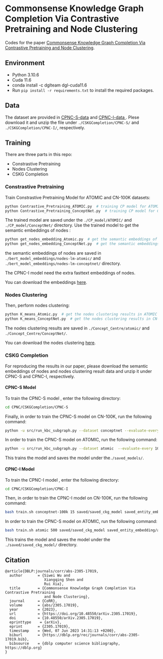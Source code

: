 # Commonsense Knowledge Graph Completion Via Contrastive Pretraining and Node Clustering


Codes for the paper [Commonsense Knowledge Graph Completion Via Contrastive Pretraining and Node Clustering](https://arxiv.org/pdf/2305.17019.pdf). 

## Environment

- Python 3.10.6
- Cuda 11.6
- conda install -c dglteam dgl-cuda11.6 
- Run `pip install -r requirements.txt` to install the required packages.

## Data

The dataset are provided in [CPNC-S-data](https://pan.baidu.com/s/1bHQT9fHtvlgUHf-4NhEmcA?pwd=jgym  ) and [CPNC-I-data ](https://pan.baidu.com/s/1K7pFff0zrxMzpDhmBSHR8Q?pwd=rxpv ). Plese download it and unzip the file under `./CSKGCompletion/CPNC-S/`  and `./CSKGCompletion/CPNC-I/`, respectively.

## Training 

There are three parts in this repo:

- Constrastive Pretraining
- Nodes Clustering
- CSKG Completion

### Constrastive Pretraining

Train Constrastive Pretraining Model for ATOMIC and CN-100K datasets:

```bash
python Contrastive_Pretraining_ATOMIC.py  # training CP model for ATOMIC  datasets
python Contrastive_Pretraining_ConceptNet.py  # training CP model for CN-100K datasets
```

The trained model are saved under the `./CP_model/ATOMIC/`  and `./CP_model/ConceptNet/` directory. Use the trained model to get the semantic embeddings of nodes :

```bash
python get_nodes_embedding_Atomic.py  # get the semantic embeddings of nodes in ATOMIC 
python get_nodes_embedding_ConceptNet.py  # get the semantic embeddings of nodes in CN-100K
```

the semantic embeddings of nodes are saved in `./bert_model_embeddings/nodes-lm-atomic/`  and `./bert_model_embeddings/nodes-lm-conceptnet/` directory.

The CPNC-I model need the extra fasttext embeddings of nodes.

You can download the embeddings [here]( https://pan.baidu.com/s/1tb_VDern8FO2NI8FwNaNpg?pwd=c8c5).

###  Nodes Clustering

Then, perform nodes clustering:

```bash
python K_means_Atomic.py  # get the nodes clustering results in ATOMIC
python K_means_ConceptNet.py  # get the nodes clustering results in CN-100K
```

The nodes clustering results are saved in `./Concept_Centre/atomic/`  and `./Concept_Centre/ConceptNet/`.

You can download the nodes clustering [here](https://pan.baidu.com/s/1AiX-wfZTDiB9lcaZJ2pSsQ?pwd=legy ).

### CSKG Completion

For reproducing the results in our paper, please download the semantic embeddings of nodes and nodes clustering result data and unzip it under CPNC-S and CPNC-I, respectively.

#### CPNC-S Model

To train the CPNC-S model ,  enter the following directory:

```bash
cd CPNC/CSKGCompletion/CPNC-S
```

Finally, in order to train the CPNC-S model on CN-100K, run the following command:

```bash
python -u src/run_kbc_subgraph.py --dataset conceptnet --evaluate-every 10 --n-layers 2 --graph-batch-size 60000  --bert_concat --Concept_center_path '../../Concept_Centre/ConceptNet/'
```

In order to train the CPNC-S model on ATOMIC, run the following command:

```bash
python -u src/run_kbc_subgraph.py --dataset atomic  --evaluate-every 10 --n-layers 2 --graph-batch-size 20000  --bert_concat --Concept_center_path '../../Concept_Centre/atomic/'
```

This trains the model and saves the model under the`./saved_models/`.

#### CPNC-I Model

To train the CPNC-I model ,  enter the following directory:

```bash
cd CPNC/CSKGCompletion/CPNC-I
```

Then, in order to train the CPNC-I model on CN-100K, run the following command:

```bash
bash train.sh conceptnet-100k 15 saved/saved_ckg_model saved_entity_embedding/conceptnet/cn_bert_emb_dict.pkl 500 256 100 ConvTransE 10 1234 1e-20 0.25 0.25 0.25 0.0003 1024 Adam 5 300 RWGCN_NET 50000 1324 ../../bert_model_embeddings/nodes-lm-conceptnet/cn_fasttext_dict.pkl 300 0.2 5 100 50 0.1 ../../Concept_Centre/ConceptNet/
```

In order to train the CPNC-S model on ATOMIC, run the following command:

```bash
bash train.sh atomic 500 saved/saved_ckg_model saved_entity_embedding/atomic/at_bert_emb_dict.pkl 500 256 100 ConvTransE 10 1234 1e-20 0.20 0.20 0.20 0.0001 1024 Adam 5 300 RWGCN_NET 50000 1324 ../../bert_model_embeddings/nodes-lm-atomic/at_fasttext_dict.pkl 300 0.2 3 100 50 0.1 ../../Concept_Centre/atomic/
```

This trains the model and saves the model under the `./saved/saved_ckg_model/` directory.

## Citation

```
@article{DBLP:journals/corr/abs-2305-17019,
  author       = {Siwei Wu and
                  Xiangqing Shen and
                  Rui Xia},
  title        = {Commonsense Knowledge Graph Completion Via Contrastive Pretraining
                  and Node Clustering},
  journal      = {CoRR},
  volume       = {abs/2305.17019},
  year         = {2023},
  url          = {https://doi.org/10.48550/arXiv.2305.17019},
  doi          = {10.48550/arXiv.2305.17019},
  eprinttype    = {arXiv},
  eprint       = {2305.17019},
  timestamp    = {Wed, 07 Jun 2023 14:31:13 +0200},
  biburl       = {https://dblp.org/rec/journals/corr/abs-2305-17019.bib},
  bibsource    = {dblp computer science bibliography, https://dblp.org}
}
```
